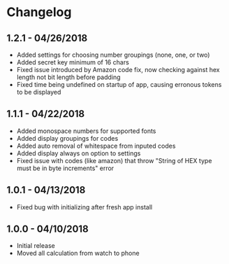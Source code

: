 # Changelog

## 1.2.1 - 04/26/2018

- Added settings for choosing number groupings (none, one, or two)
- Added secret key minimum of 16 chars
- Fixed issue introduced by Amazon code fix, now checking against hex length not bit length before padding
- Fixed time being undefined on startup of app, causing erronous tokens to be displayed

## 1.1.1 - 04/22/2018

- Added monospace numbers for supported fonts
- Added display groupings for codes
- Added auto removal of whitespace from inputed codes
- Added display always on option to settings
- Fixed issue with codes (like amazon) that throw "String of HEX type must be in byte increments" error

## 1.0.1 - 04/13/2018

- Fixed bug with initializing after fresh app install

## 1.0.0 - 04/10/2018

- Initial release
- Moved all calculation from watch to phone

